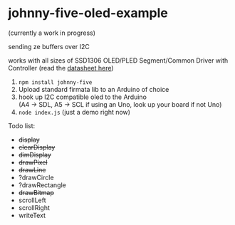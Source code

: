 johnny-five-oled-example
========================

(currently a work in progress)

sending ze buffers over I2C

works with all sizes of SSD1306 OLED/PLED Segment/Common Driver with Controller (read the [datasheet here](http://www.adafruit.com/datasheets/SSD1306.pdf))

1. `npm install johnny-five`
2. Upload standard firmata lib to an Arduino of choice
3. hook up I2C compatible oled to the Arduino  
(A4 -> SDL, A5 -> SCL if using an Uno, look up your board if not Uno)
4. `node index.js` (just a demo right now)

Todo list:
+ ~~display~~
+ ~~clearDisplay~~
+ ~~dimDisplay~~
+ ~~drawPixel~~
+ ~~drawLine~~
+ ?drawCircle
+ ?drawRectangle
+ ~~drawBitmap~~
+ scrollLeft
+ scrollRight
+ writeText